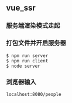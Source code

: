 ## vue_ssr
### 服务端渲染模式走起

### 打包文件并开启服务器
    $ npm run server
    $ npm run client
    $ node server
### 浏览器输入

    localhost:8080/people

